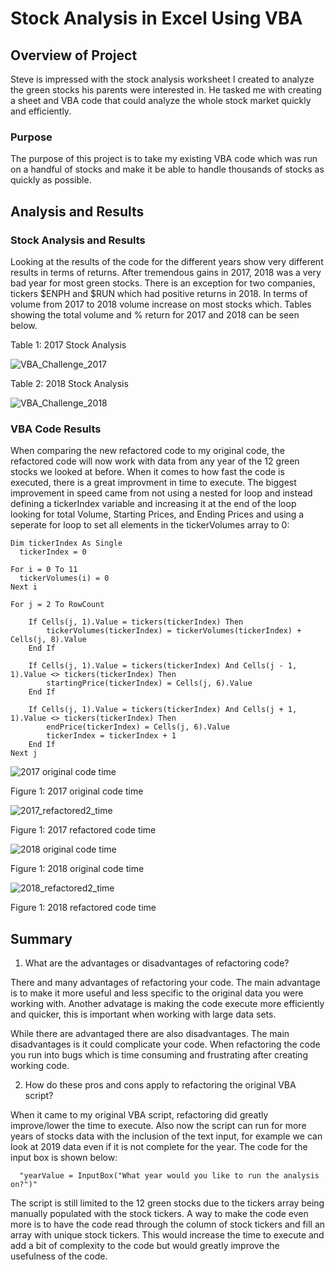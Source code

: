 # Stock Analysis in Excel Using VBA

## Overview of Project
Steve is impressed with the stock analysis worksheet I created to analyze the green stocks his parents were interested in. He tasked me with creating a sheet and VBA code that could analyze the whole stock market quickly and efficiently. 

### Purpose
The purpose of this project is to take my existing VBA code which was run on a handful of stocks and make it be able to handle thousands of stocks as quickly as possible.

## Analysis and Results

### Stock Analysis and Results
Looking at the results of the code for the different years show very different results in terms of returns. After tremendous  gains in 2017, 2018 was a very bad year for most green stocks. There is an exception for two companies, tickers $ENPH and $RUN which had positive returns in 2018. In terms of volume from 2017 to 2018 volume increase on most stocks which. Tables showing the total volume and % return for 2017 and 2018 can be seen below.

Table 1: 2017 Stock Analysis

![VBA_Challenge_2017](https://user-images.githubusercontent.com/57120024/156947438-3bccb166-7daf-4db0-9174-25ae0762acc9.png)

Table 2: 2018 Stock Analysis

![VBA_Challenge_2018](https://user-images.githubusercontent.com/57120024/156947449-e9114d12-83c1-43ee-9ba2-cb3605c5a412.png)

### VBA Code Results
When comparing the new refactored code to my original code, the refactored code will now work with data from any year of the 12 green stocks we looked at before. When it comes to how fast the code is executed, there is a great improvment in time to execute. The biggest improvement in speed came from not using a nested for loop and instead defining a tickerIndex variable and increasing it at the end of the loop looking for total Volume, Starting Prices, and Ending Prices and using a seperate for loop to set all elements in the tickerVolumes array to 0: 

    Dim tickerIndex As Single
      tickerIndex = 0 
     
    For i = 0 To 11
      tickerVolumes(i) = 0
    Next i  
    
    For j = 2 To RowCount
            
        If Cells(j, 1).Value = tickers(tickerIndex) Then
            tickerVolumes(tickerIndex) = tickerVolumes(tickerIndex) + Cells(j, 8).Value
        End If

        If Cells(j, 1).Value = tickers(tickerIndex) And Cells(j - 1, 1).Value <> tickers(tickerIndex) Then
            startingPrice(tickerIndex) = Cells(j, 6).Value
        End If

        If Cells(j, 1).Value = tickers(tickerIndex) And Cells(j + 1, 1).Value <> tickers(tickerIndex) Then
            endPrice(tickerIndex) = Cells(j, 6).Value
            tickerIndex = tickerIndex + 1
        End If
    Next j
     
      
    

![2017 original code time](https://user-images.githubusercontent.com/57120024/156947684-71ca95c1-bdd0-4855-8570-88494dd29295.PNG)

Figure 1: 2017 original code time

![2017_refactored2_time](https://user-images.githubusercontent.com/57120024/157288436-42fd35ee-4948-4d06-8d18-663575c327b3.PNG)

Figure 1: 2017 refactored code time

![2018 original code time](https://user-images.githubusercontent.com/57120024/156947690-fb8706d7-8f30-4a3c-bfce-a9e17f7522ba.PNG)

Figure 1: 2018 original code time

![2018_refactored2_time](https://user-images.githubusercontent.com/57120024/157288474-38f9eeec-ee28-4d2f-829b-4be93303a946.PNG)

Figure 1: 2018 refactored code time

## Summary

1) What are the advantages or disadvantages of refactoring code?

  There and many advantages of refactoring  your code. The main advantage  is to make it more useful and less specific to the original data you were working with. Another advatage is making the code execute more efficiently and quicker, this is important when working with large data sets. 
  
  While there are advantaged there are also disadvantages. The main disadvantages is it could complicate your code. When refactoring the code you run into bugs which is time consuming and frustrating after creating working code. 
  
2) How do these pros and cons apply to refactoring the original VBA script?

  When it came to my original VBA script, refactoring did greatly improve/lower the time to execute. Also now the script can run for more years of stocks data with the inclusion of the text input, for example we can look at 2019 data even if it is not complete for the year. The code for the input box is shown below:
  
      "yearValue = InputBox("What year would you like to run the analysis on?")"
      
 The script is still limited to the 12 green stocks due to the tickers array being manually populated with the stock tickers. A way to make the code even more is to have the code read through the column of stock tickers and fill an array with unique stock tickers. This would increase the time to execute and add a bit of complexity to the code but would greatly improve the usefulness of the code. 
      
